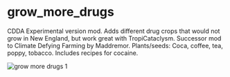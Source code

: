 # grow_more_drugs
 CDDA Experimental version mod. Adds different drug crops that would not grow in New England, but work great with TropiCataclysm. Successor mod to Climate Defying Farming by Maddremor. Plants/seeds: Coca, coffee, tea, poppy, tobacco.
Includes recipes for cocaine.

![grow more drugs 1](https://github.com/jackledead/grow_more_drugs/assets/75153234/d0c0a936-d3c8-4f9a-80fd-1d881e15f99b)
